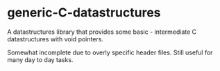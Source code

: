 # generic-C-datastructures
A datastructures library that provides some basic - intermediate C datastructures with void pointers.

Somewhat incomplete due to overly specific header files.  Still useful for many day to day tasks.

